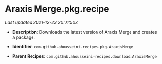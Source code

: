 # Araxis Merge.pkg.recipe

_Last updated 2021-12-23 20:01:50Z_

- **Description**: Downloads the latest version of Araxis Merge and creates a package.

- **Identifier**: `com.github.ahousseini-recipes.pkg.AraxisMerge`

- **Parent Recipes**: `com.github.ahousseini-recipes.download.AraxisMerge`
